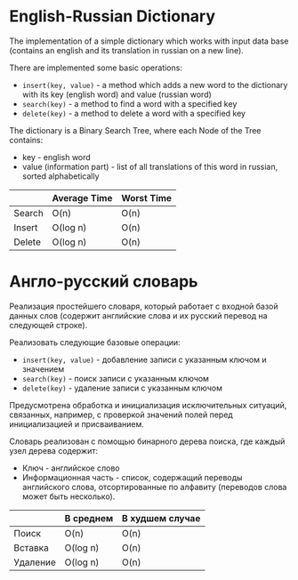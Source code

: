 # English-Russian Dictionary

The implementation of a simple dictionary which works with input data base (contains an english and its translation in russian on a new line).

There are implemented some basic operations:
- ```insert(key, value)``` - a method which adds a new word to the dictionary with its key (english word) and value (russian word)
- ```search(key)``` - a method to find a word with a specified key
- ```delete(key)``` - a method to delete a word with a specified key

The dictionary is a Binary Search Tree, where each Node of the Tree contains:
- key - english word
- value (information part) - list of all translations of this word in russian, sorted alphabetically

||Average Time | Worst Time |
|----------|--------|-------|
|Search|O(n)|O(n)|
|Insert|O(log n)|O(n)|
|Delete|O(log n)|O(n)|

# Англо-русский словарь

Реализация простейшего словаря, который работает с входной базой данных слов (содержит английские слова и их русский перевод на следующей строке).

Реализовать следующие базовые операции: 
- ```insert(key, value)``` - добавление записи с указанным ключом и значением
- ```search(key)``` - поиск записи с указанным ключом
- ```delete(key)``` - удаление записи с указанным ключом

Предусмотрена обработка и инициализация исключительных ситуаций, связанных, например, с проверкой значений полей перед инициализацией и присваиванием.

Словарь реализован с помощью бинарного дерева поиска, где каждый узел дерева содержит: 
- Ключ - английское слово
- Информационная часть - список, содержащий переводы английского слова, отсортированные по алфавиту (переводов слова может быть несколько).


||В среднем | В худшем случае |
|----------|--------|-------|
|Поиск|O(n)|O(n)|
|Вставка|O(log n)|O(n)|
|Удаление|O(log n)|O(n)|
